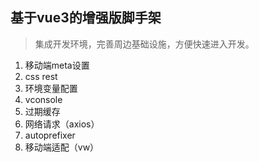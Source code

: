 ## 基于vue3的增强版脚手架

> 集成开发环境，完善周边基础设施，方便快速进入开发。

1. 移动端meta设置
2. css rest
3. 环境变量配置
4. vconsole
5. 过期缓存
6. 网络请求（axios）
7. autoprefixer
8. 移动端适配（vw）